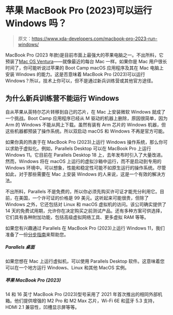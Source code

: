 # 苹果 MacBook Pro (2023)可以运行 Windows 吗？

> 原文：<https://www.xda-developers.com/macbook-pro-2023-run-windows/>

MacBook Pro (2023 年款)是目前市面上最强大的苹果电脑之一。不出所料，它预装了[Mac OS Ventura](https://www.xda-developers.com/macos-ventura/)——就像最近的每台 Mac 一样。如果你是 Mac 用户很长时间了，你可能听说过苹果的 Boot Camp macOS 应用程序及其在 Mac 电脑上安装 Windows 的能力。这是否意味着 MacBook Pro (2023)可以运行 Windows？所以，技术上你可以，但不是通过新兵训练营或其他官方途径。

## 为什么新兵训练营不能运行 Windows

自从苹果从英特尔芯片转移到自己的芯片，在 Mac 上安装微软 Windows 就成了一个挑战。Boot Camp 应用程序已经从 M 驱动的机器上删除，原因很简单，因为 Arm 的 Windows 不能从网上下载。虽然有装有 Arm 芯片的 Windows 机器，但这些机器都预装了操作系统。所以双启动 macOS 和 Windows 不再是官方可能。

如果你真的热衷于在 MacBook Pro (2023)上运行 Windows 操作系统，那么你可以求助于虚拟化。例如，Parallels Desktop 可以在 MacBook Pro 上运行 Windows 11。它目前在 Parallels Desktop 18 上，去年发布时引入了大量改进。然而，Windows 将在 macOS 上运行的虚拟沙箱中运行，而不是启动到专用的 Windows 环境中。可以想象，性能和稳定性可能不如原生运行的操作系统。尽管如此，对于那些需要在 Mac 上安装 Windows 的人来说，这是一个有效的解决方法。

不出所料，Parallels 不是免费的，所以你必须先购买许可证才能充分利用它。目前，在美国，一个许可证的价格是 99 美元。这听起来可能很贵，但除了 Windows 之外，它还包括对 Linux 和 macOS 虚拟机的访问。该公司确实提供了 14 天的免费试用期，允许你在决定购买之前测试产品。还有多种方案可供选择，它们具有各种附加功能，包括高级虚拟网络工具、更多虚拟 RAM 等等。

如果您有兴趣通过 Parallels 在 MacBook Pro (2023)上运行 Windows 11，我们准备了一份[分步指南](https://www.xda-developers.com/how-to-install-windows-11-parallels-for-intel-mac/)来帮助您。

##### Parallels 桌面

如果您想在 Mac 上运行虚拟机，可以使用 Parallels Desktop 软件。这意味着您可以在一个地方运行 Windows、Linux 和其他 MacOS 实例。

##### 苹果 MacBook Pro (2023)

14 和 16 英寸 MacBook Pro (2023)型号采用了 2021 年首次推出的相同外部机箱。他们提供增强的 M2 Pro 和 M2 Max 芯片，Wi-Fi 6E 和蓝牙 5.3 支持，HDMI 2.1 兼容性，凹槽显示屏等等。